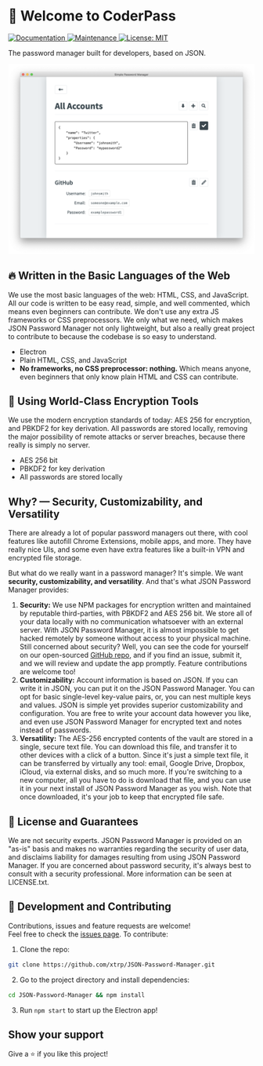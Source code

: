 # 👋 Welcome to CoderPass

<p>
  <a href="https://github.com/xtrp/JSON-Password-Manager#readme" target="_blank">
    <img alt="Documentation" src="https://img.shields.io/badge/documentation-yes-brightgreen.svg" />
  </a>
  <a href="https://github.com/xtrp/JSON-Password-Manager/graphs/commit-activity" target="_blank">
    <img alt="Maintenance" src="https://img.shields.io/badge/Maintained%3F-yes-green.svg" />
  </a>
  <a href="#" target="_blank">
    <img alt="License: MIT" src="https://img.shields.io/github/license/xtrp/JSON-Password-Manager" />
  </a>
</p>

The password manager built for developers, based on JSON.

<div align="center">

![Site Demo](appassets/img/site_demo.png)

</div>

<!--## Download

Check out the download page at [🏠 Here](https://xtrp.github.io/JSON-Password-Manager/) to download the app!-->

## 🔥 Written in the Basic Languages of the Web

We use the most basic languages of the web: HTML, CSS, and JavaScript. All our code is written to be easy read, simple, and well commented, which means even beginners can contribute. We don't use any extra JS frameworks or CSS preprocessors. We only what we need, which makes JSON Password Manager not only lightweight, but also a really great project to contribute to because the codebase is so easy to understand.

- Electron
- Plain HTML, CSS, and JavaScript
- **No frameworks, no CSS preprocessor: nothing.** Which means anyone, even beginners that only know plain HTML and CSS can contribute.

## 🔑 Using World-Class Encryption Tools

We use the modern encryption standards of today: AES 256 for encryption, and PBKDF2 for key derivation. All passwords are stored locally, removing the major possibility of remote attacks or server breaches, because there really is simply no server.

- AES 256 bit
- PBKDF2 for key derivation
- All passwords are stored locally

## Why? &mdash; Security, Customizability, and Versatility

There are already a lot of popular password managers out there, with cool features like autofill Chrome Extensions, mobile apps, and more. They have really nice UIs, and some even have extra features like a built-in VPN and encrypted file storage.

But what do we really want in a password manager? It's simple. We want **security, customizability, and versatility**. And that's what JSON Password Manager provides:

1. **Security:** We use NPM packages for encryption written and maintained by reputable third-parties, with PBKDF2 and AES 256 bit. We store all of your data locally with no communication whatsoever with an external server. With JSON Password Manager, it is almost impossible to get hacked remotely by someone without access to your physical machine. Still concerned about security? Well, you can see the code for yourself on our open-sourced [GitHub repo](https://github.com/xtrp/JSON-Password-Manager), and if you find an issue, submit it, and we will review and update the app promptly. Feature contributions are welcome too!
2. **Customizability:** Account information is based on JSON. If you can write it in JSON, you can put it on the JSON Password Manager. You can opt for basic single-level key-value pairs, or, you can nest multiple keys and values. JSON is simple yet provides superior customizability and configuration. You are free to write your account data however you like, and even use JSON Password Manager for encrypted text and notes instead of passwords.
3. **Versatility:** The AES-256 encrypted contents of the vault are stored in a single, secure text file. You can download this file, and transfer it to other devices with a click of a button. Since it's just a simple text file, it can be transferred by virtually any tool: email, Google Drive, Dropbox, iCloud, via external disks, and so much more. If you're switching to a new computer, all you have to do is download that file, and you can use it in your next install of JSON Password Manager as you wish. Note that once downloaded, it's your job to keep that encrypted file safe.

## 🤝 License and Guarantees

We are not security experts. JSON Password Manager is provided on an "as-is" basis and makes no warranties regarding the security of user data, and disclaims liability for damages resulting from using JSON Password Manager. If you are concerned about password security, it's always best to consult with a security professional. More information can be seen at LICENSE.txt.

## 🦄️ Development and Contributing

Contributions, issues and feature requests are welcome!<br />Feel free to check the [issues page](https://github.com/xtrp/JSON-Password-Manager/issues). To contribute:

1. Clone the repo:

```sh
git clone https://github.com/xtrp/JSON-Password-Manager.git
```

2. Go to the project directory and install dependencies:

```sh
cd JSON-Password-Manager && npm install
```

3. Run `npm start` to start up the Electron app!

## Show your support

Give a ⭐️ if you like this project!
